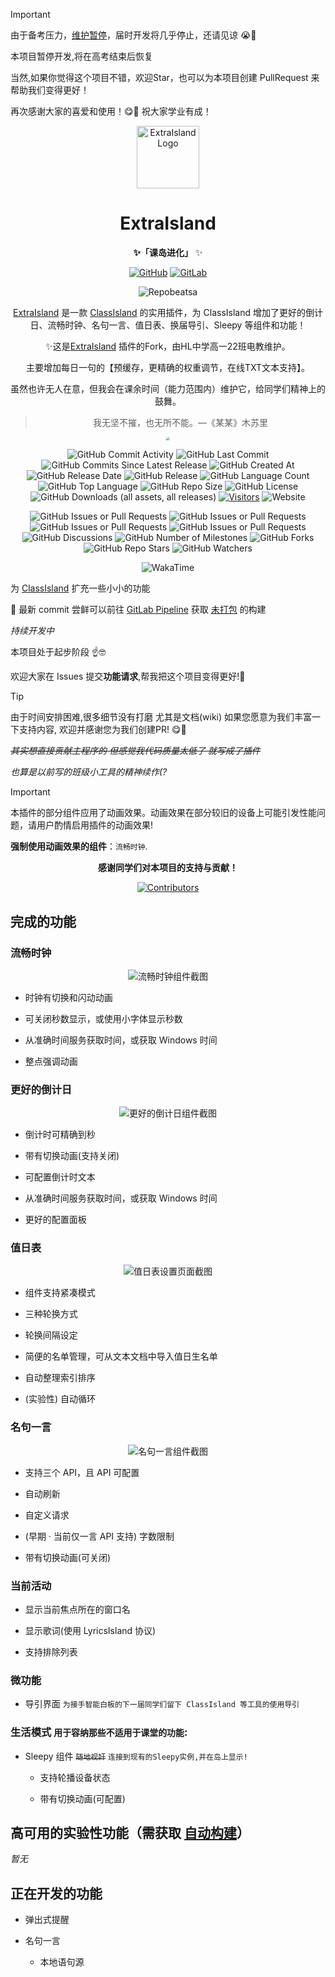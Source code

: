 <!--markdownlint-disable MD033 MD036-->

> [!IMPORTANT]
>
> 由于备考压力，[维护暂停](https://lipoly.ink/2024/announcement/)，届时开发将几乎停止，还请见谅 😭🙏
>
> 本项目暂停开发,将在高考结束后恢复
>
> 当然,如果你觉得这个项目不错，欢迎Star，也可以为本项目创建 PullRequest 来帮助我们变得更好！
>
> 再次感谢大家的喜爱和使用！😋🙏 祝大家学业有成！

<div align="center">


<img src="./ExtraIsland/Assets/fullLogo.svg" alt="ExtraIsland Logo" style="height: 100px;">

# ExtraIsland

**✨「课岛进化」** ✨

[![GitHub](https://img.shields.io/badge/GitHub-%23121011.svg?logo=github&logoColor=white)](https://github.com/LiPolymer/ExtraIsland)
[![GitLab](https://img.shields.io/badge/GitLab-FC6D26?logo=gitlab&logoColor=fff)](https://gitlab.com/LiPolymer/ExtraIsland)

![Repobeatsa](https://repobeats.axiom.co/api/embed/1f18128f350eea1c2612fe115498942e5c4fefff.svg "Repobeats Analytics Image")

[ExtraIsland](https://docs.lipoly.ink/ExtraIsland) 是一款 [ClassIsland](https://classisland.tech/) 的实用插件，为 ClassIsland 增加了更好的倒计日、流畅时钟、名句一言、值日表、换届导引、Sleepy 等组件和功能！



✨这是[ExtraIsland](https://docs.lipoly.ink/ExtraIsland) 插件的Fork，由HL中学高一22班电教维护。

主要增加每日一句的【预缓存，更精确的权重调节，在线TXT文本支持】。

虽然也许无人在意，但我会在课余时间（能力范围内）维护它，给同学们精神上的鼓舞。

> 我无坚不摧，也无所不能。—《某某》木苏里

<img src="https://iamyx.co/d/%E3%80%90YX%E4%BA%91%E7%9B%98-%E5%85%B1%E4%BA%AB-1TB%E3%80%91/%E5%85%B6%E4%BB%96%E6%96%87%E4%BB%B6%E4%B8%8A%E4%BC%A0/%E7%94%B5%E6%95%99%E7%9A%84/ec23286ffafb56bdb7fd933d69015c45.png" style="zoom: 33%;" />





![GitHub Commit Activity](https://img.shields.io/github/commit-activity/t/LiPolymer/ExtraIsland)
![GitHub Last Commit](https://img.shields.io/github/last-commit/LiPolymer/ExtraIsland)
![GitHub Commits Since Latest Release](https://img.shields.io/github/commits-since/LiPolymer/ExtraIsland/latest)
![GitHub Created At](https://img.shields.io/github/created-at/LiPolymer/ExtraIsland)
![GitHub Release Date](https://img.shields.io/github/release-date-pre/LiPolymer/ExtraIsland)
![GitHub Release](https://img.shields.io/github/v/release/LiPolymer/ExtraIsland?include_prereleases)
![GitHub Language Count](https://img.shields.io/github/languages/count/LiPolymer/ExtraIsland)
![GitHub Top Language](https://img.shields.io/github/languages/top/LiPolymer/ExtraIsland)
![GitHub Repo Size](https://img.shields.io/github/repo-size/LiPolymer/ExtraIsland)
![GitHub License](https://img.shields.io/github/license/LiPolymer/ExtraIsland)
![GitHub Downloads (all assets, all releases)](https://img.shields.io/github/downloads/LiPolymer/ExtraIsland/total)
[![Visitors](https://api.visitorbadge.io/api/visitors?path=https%3A%2F%2Fgithub.com%2FLiPolymer%2FExtraIsland&label=visits&countColor=%2337d67a&style=flat)](https://visitorbadge.io/status?path=https%3A%2F%2Fgithub.com%2FLiPolymer%2FExtraIsland)
![Website](https://img.shields.io/website?url=https%3A%2F%2Fdocs.lipoly.ink%2FExtraIsland)

![GitHub Issues or Pull Requests](https://img.shields.io/github/issues/LiPolymer/ExtraIsland)
![GitHub Issues or Pull Requests](https://img.shields.io/github/issues-closed/LiPolymer/ExtraIsland)
![GitHub Issues or Pull Requests](https://img.shields.io/github/issues-pr/LiPolymer/ExtraIsland)
![GitHub Issues or Pull Requests](https://img.shields.io/github/issues-pr-closed/LiPolymer/ExtraIsland)
![GitHub Discussions](https://img.shields.io/github/discussions/LiPolymer/ExtraIsland)
![GitHub Number of Milestones](https://img.shields.io/github/milestones/all/LiPolymer/ExtraIsland)
![GitHub Forks](https://img.shields.io/github/forks/LiPolymer/ExtraIsland)
![GitHub Repo Stars](https://img.shields.io/github/stars/LiPolymer/ExtraIsland)
![GitHub Watchers](https://img.shields.io/github/watchers/LiPolymer/ExtraIsland)

![WakaTime](https://wakatime.com/badge/user/0c9f5a71-56d1-4ba3-b95c-da9e563fa119/project/c6f9dda0-5282-4b6b-b0e1-4461c06a5b41.svg?style=flat)

</div>

为 [ClassIsland](https://classisland.tech/) 扩充一些小小的功能

🧐 最新 commit 尝鲜可以前往 [GitLab Pipeline](https://gitlab.com/LiPolymer/ExtraIsland/-/pipelines) 获取 [未打包](https://docs.classisland.tech/dev/plugins/publishing.html#%E6%89%93%E5%8C%85%E6%8F%92%E4%BB%B6) 的构建

_持续开发中_

本项目处于起步阶段 ☝🤓

欢迎大家在 Issues 提交**功能请求**,帮我把这个项目变得更好!🤗

> [!TIP]
>
> 由于时间安排困难,很多细节没有打磨
> 尤其是文档(wiki)
> 如果您愿意为我们丰富一下支持内容,
> 欢迎并感谢您为我们创建PR! 😋🙏

_~~其实想直接贡献主程序的 但感觉我代码质量太低了 就写成了插件~~_

_也算是以前写的班级小工具的精神续作(?_

> [!IMPORTANT]
>
> 本插件的部分组件应用了动画效果。动画效果在部分较旧的设备上可能引发性能问题，请用户酌情启用插件的动画效果!
>
> **强制使用动画效果的组件**：`流畅时钟`.

<div align="center">


**感谢同学们对本项目的支持与贡献！**

[![Contributors](https://contrib.nn.ci/api?repo=LiPolymer/ExtraIsland&repo=LiPolymer/SentenceSplicer)](https://github.com/LiPolymer/ExtraIsland/graphs/contributors)

</div>

## 完成的功能

### 流畅时钟

<div align="center">


![流畅时钟组件截图](./assets/README_screenshots/fluent_clock.png)

</div>

- 时钟有切换和闪动动画

- 可关闭秒数显示，或使用小字体显示秒数

- 从准确时间服务获取时间，或获取 Windows 时间

- 整点强调动画

### 更好的倒计日

<div align="center">


![更好的倒计日组件截图](./assets/README_screenshots/better_countdown.png)

</div>

- 倒计时可精确到秒

- 带有切换动画(支持关闭)

- 可配置倒计时文本

- 从准确时间服务获取时间，或获取 Windows 时间

- 更好的配置面板

### 值日表

<div align="center">


![值日表设置页面截图](./assets/README_screenshots/duty_student.png)

</div>

- 组件支持紧凑模式

- 三种轮换方式

- 轮换间隔设定

- 简便的名单管理，可从文本文档中导入值日生名单

- 自动整理索引排序

- (实验性) 自动循环

### 名句一言

<div align="center">


![名句一言组件截图](./assets/README_screenshots/hitokoto.png)

</div>

- 支持三个 API，且 API 可配置

- 自动刷新

- 自定义请求

- (早期 · 当前仅一言 API 支持) 字数限制

- 带有切换动画(可关闭)

### 当前活动

- 显示当前焦点所在的窗口名

- 显示歌词(使用 LyricsIsland 协议)

- 支持排除列表

### 微功能

  - 导引界面 `为接手智能白板的下一届同学们留下 ClassIsland 等工具的使用导引`

### 生活模式 `用于容纳那些不适用于课堂的功能`:

  - Sleepy 组件 ~~`随地视奸`~~ `连接到现有的Sleepy实例,并在岛上显示!`

    - 支持轮播设备状态

    - 带有切换动画(可配置)

## 高可用的实验性功能（需获取 [自动构建](https://gitlab.com/LiPolymer/ExtraIsland/-/pipelines)）

*暂无*



## 正在开发的功能

- 弹出式提醒

- 名句一言

  - 本地语句源
